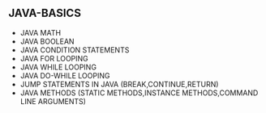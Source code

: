 ## JAVA-BASICS
* JAVA MATH  
* JAVA BOOLEAN 
* JAVA CONDITION STATEMENTS  
* JAVA FOR LOOPING  
* JAVA WHILE LOOPING  
* JAVA DO-WHILE LOOPING 
* JUMP STATEMENTS IN JAVA (BREAK,CONTINUE,RETURN) 
* JAVA METHODS (STATIC METHODS,INSTANCE METHODS,COMMAND LINE ARGUMENTS)
  
